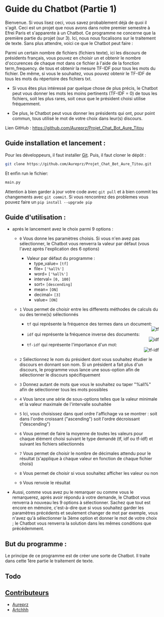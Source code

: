 
# Guide du Chatbot (Partie 1)

Bienvenue. Si vous lisez ceci, vous savez probablement déjà de quoi il s'agit. Ceci est un projet que nous avons dans
notre premier semestre à Efrei Paris et s'apparente à un Chatbot. Ce programme ne concerne que la première partie du
projet (sur 3). Ici, nous nous focalisons sur le traitement de texte. Sans plus attendre, voici ce que le Chatbot peut
faire :

Parmi un certain nombre de fichiers (fichiers texte), ici les discours de présidents français, vous pouvez en choisir
un et obtenir le nombre d'occurences de chaque mot dans ce fichier à l'aide de la fonction term_frequency.
de tous et obtenir la mesure TF-IDF pour tous les mots du fichier. De même, si vous le souhaitez, vous pouvez obtenir le
TF-IDF de tous les mots du répertoire des fichiers txt.

- Si vous êtes plus intéressé par quelque chose de plus précis, le Chatbot peut vous donner les mots les moins
pertinents (TF-IDF = 0) de tous les fichiers, soit les plus rares, soit ceux que le président choisi utilise
fréquemment.

- De plus, le Chatbot peut vous donner les présidents qui ont, pour point commun, tous utilisé le mot de votre choix
dans leur(s) discours.

Lien GitHub : https://github.com/Aureprz/Projet_Chat_Bot_Aure_Titou

## Guide installation et lancement :

Pour les développeurs, il faut installer [Git](https://git-scm.com/).
Puis, il faut cloner le dépôt :
```bash
git clone https://github.com/Aureprz/Projet_Chat_Bot_Aure_Titou.git
```
Et enfin run le fichier:
```bash
main.py
```

Attention à bien garder à  jour votre code avec `git pull` et  à bien commit les changements avec `git commit`.
Si vous rencontrez des problemes vous pouvez faire un `pip install --upgrade pip`

## Guide d'utilisation :

* aprés le lancement  avez le choix parmi 9 options :

    - ``0``
        Vous donne les paramètres choisis. Si vous n'en avez pas sélectionner, le Chatbot vous renverra la valeur par
        défaut (vous l'avez après l'explication des 6 options)
        * Valeur par défaut du programme :
            - type_value= ``[tf]``
            - file= ``['%all%']``
            - word= ``['%all%']``
            - interval= ``[0, 100]``
            - sort= ``[descending]``
            - mean= ``[ON]``
            - decimal= ``[3]``
            - value= ``[ON]``

    - ``1``
        Vous permet de choisir entre les differents méthodes de calculs du ou des terme(s) sélectionnés
        - ``tf`` qui représente la fréquence des termes dans un document:
                    <div style="text-align:right"><img src="https://wikimedia.org/api/rest_v1/media/math/render/svg/dd4f8a91dd0d28a11c00c94a13a315a5b49a8070" alt="tf"></div>
        - ``idf`` qui représente la fréquence inverse des documents:
                    <div style="text-align:right"><img src="https://wikimedia.org/api/rest_v1/media/math/render/svg/864fcfdc0c16344c11509f724f1aa7081cf9f657" alt="idf"></div>
        - ``tf-idf`` qui représente l'importance d'un mot:
                    <div style="text-align:right"><img src="https://wikimedia.org/api/rest_v1/media/math/render/svg/10109d0e60cc9d50a1ea2f189bac0ac29a030a00" alt="tf-idf"></div>


        

     - ``2``
        Sélectionnez le nom du président dont vous souhaitez étudier le discours en donnant son nom. Si un président a
        fait plus d'un discours, le programme vous lance une sous-option afin de sélectionner le discours spécifiquement

    - ``3``
        Donnez autant de mots que vous le souhaitez ou taper "%all%" afin de sélectionner tous les mots possibles

    - ``4``
        Vous lance une série de sous-options telles que la valeur minimale et la valeur maximale de l'intervalle
        souhaitée

    - ``5``
        Ici, vous choisissez dans quel ordre l'affichage va se montrer : soit dans l'ordre croissant ("ascending") soit
        l'ordre décroissant ("descending")

    - ``6``
        Vous permet de faire la moyenne de toutes les valeurs pour chaque élément choisi suivant le type demandé (tf, idf ou tf-idf) et suivant les fichiers sélectionnés

    - ``7``
        Vous permet de choisir le nombre de décimales attendu pour le résultat (s'applique à chaque valeur en fonction de chaque fichier choisi)

    - ``8``
         Vous permet de choisir si vous souhaitez afficher les valeur ou non

    - ``9``
        Vous renvoie le résultat

 
* Aussi, comme vous avez pu le remarquer ou comme vous le remarquerez, après avoir répondu à votre demande, le Chatbot
  vous renverra à nouveau les 9 options à sélectionner. Sachez que tout est encore en mémoire, c'est-à-dire que si vous
  souhaitez garder les paramètres précédents et seulement changer de mot par exemple, vous n'avez qu'à sélectionner la
  3ème option et donner le mot de votre choix ; le Chatbot vous renverra la solution dans les mêmes conditions que
  précédemment.
## But du programme :

Le principe de ce programme est de créer une sorte de Chatbot. Il traite dans cette 1ère partie le traitement de texte.


## Todo

## [Contributeurs](https://github.com/Aureprz/Projet_Chat_Bot_Aure_Titou/settings/access)
- [Aureprz](https://github.com/Aureprz)
- [Artchhh](https://github.com/Artchhh)
